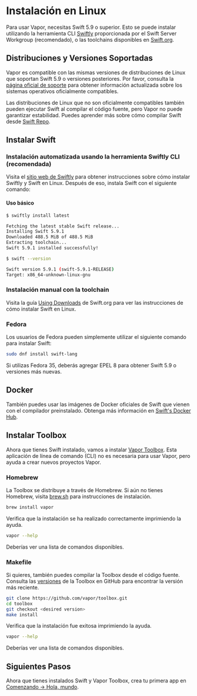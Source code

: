 # Instalación en Linux

Para usar Vapor, necesitas Swift 5.9 o superior. Esto se puede instalar utilizando la herramienta CLI [Swiftly](https://swiftlang.github.io/swiftly/) proporcionada por el Swift Server Workgroup (recomendado), o las toolchains disponibles en [Swift.org](https://swift.org/download/).

## Distribuciones y Versiones Soportadas

Vapor es compatible con las mismas versiones de distribuciones de Linux que soportan Swift 5.9 o versiones posteriores. Por favor, consulta la [página oficial de soporte](https://www.swift.org/platform-support/) para obtener información actualizada sobre los sistemas operativos oficialmente compatibles.

Las distribuciones de Linux que no son oficialmente compatibles también pueden ejecutar Swift al compilar el código fuente, pero Vapor no puede garantizar estabilidad. Puedes aprender más sobre cómo compilar Swift desde [Swift Repo](https://github.com/apple/swift#getting-started).

## Instalar Swift

### Instalación automatizada usando la herramienta Swiftly CLI (recomendada)

Visita el [sitio web de Swiftly](https://swiftlang.github.io/swiftly/) para obtener instrucciones sobre cómo instalar Swiftly y Swift en Linux. Después de eso, instala Swift con el siguiente comando:

#### Uso básico

```sh
$ swiftly install latest

Fetching the latest stable Swift release...
Installing Swift 5.9.1
Downloaded 488.5 MiB of 488.5 MiB
Extracting toolchain...
Swift 5.9.1 installed successfully!

$ swift --version

Swift version 5.9.1 (swift-5.9.1-RELEASE)
Target: x86_64-unknown-linux-gnu
```

### Instalación manual con la toolchain

Visita la guía [Using Downloads](https://swift.org/download/#using-downloads) de Swift.org para ver las instrucciones de cómo instalar Swift en Linux.

### Fedora

Los usuarios de Fedora pueden simplemente utilizar el siguiente comando para instalar Swift:

```sh
sudo dnf install swift-lang
```

Si utilizas Fedora 35, deberás agregar EPEL 8 para obtener Swift 5.9 o versiones más nuevas.

## Docker

También puedes usar las imágenes de Docker oficiales de Swift que vienen con el compilador preinstalado. Obtenga más información en [Swift's Docker Hub](https://hub.docker.com/_/swift).

## Instalar Toolbox

Ahora que tienes Swift instalado, vamos a instalar [Vapor Toolbox](https://github.com/vapor/toolbox). Esta aplicación de línea de comando (CLI) no es necesaria para usar Vapor, pero ayuda a crear nuevos proyectos Vapor.

### Homebrew

La Toolbox se distribuye a través de Homebrew. Si aún no tienes Homebrew, visita <a href="https://brew.sh" target="_blank">brew.sh</a> para instrucciones de instalación.

```sh
brew install vapor
```

Verifica que la instalación se ha realizado correctamente imprimiendo la ayuda.

```sh
vapor --help
```

Deberías ver una lista de comandos disponibles.

### Makefile

Si quieres, también puedes compilar la Toolbox desde el código fuente. Consulta las <a href="https://github.com/vapor/toolbox/releases" target="_blank">versiones</a> de la Toolbox en GitHub para encontrar la versión más reciente.

```sh
git clone https://github.com/vapor/toolbox.git
cd toolbox
git checkout <desired version>
make install
```

Verifica que la instalación fue exitosa imprimiendo la ayuda.

```sh
vapor --help
```

Deberías ver una lista de comandos disponibles.

## Siguientes Pasos

Ahora que tienes instalados Swift y Vapor Toolbox, crea tu primera app en [Comenzando &rarr; Hola, mundo](../getting-started/hello-world.md).
